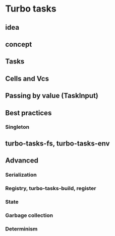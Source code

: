 # Turbo tasks

## idea

## concept

## Tasks

## Cells and Vcs

## Passing by value (TaskInput)

## Best practices

### Singleton

## turbo-tasks-fs, turbo-tasks-env

## Advanced

### Serialization

### Registry, turbo-tasks-build, register

### State

### Garbage collection

### Determinism
